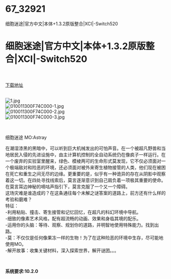 # 67_32921
细胞迷途|官方中文|本体+1.3.2原版整合|XCI|-Switch520
# 细胞迷途|官方中文|本体+1.3.2原版整合|XCI|-Switch520
 <br/></br>
[下载地址](https://www.switch520.cc/article/32921 "下载地址")
<br/></br>

<p><img title="1.jpg" src="https://www.switch520.cc/muke_img/2022_06_15_483e4269f515b.jpg" alt="1.jpg"><br>
<img title="010011300F74C000-1.jpg" src="https://www.switch520.cc/muke_img/2022_06_15_15cd15425b31d.jpg" alt="010011300F74C000-1.jpg"><br>
<img title="010011300F74C000-2.jpg" src="https://www.switch520.cc/muke_img/2022_06_15_27d4322415a15.jpg" alt="010011300F74C000-2.jpg"><br>
<img title="010011300F74C000-3.jpg" src="https://www.switch520.cc/muke_img/2022_06_15_3ba75c9799126.jpg" alt="010011300F74C000-3.jpg"></p>
<p>&nbsp;</p>
<p>细胞迷途 MO:Astray</p>
<p>在潮湿漆黑的黑暗中，可以听到巨大机械发出的可怕声音。在一个被超凡野兽和当地居民入侵的先进设施中，由主计算机控制的全自动系统仍在像疯子一样运行。在一个废弃的实验室里醒来，绿色、模棱两可的生命形式莫发现，它不仅必须面对一个极端敌对和险恶的环境，还必须面对被外来寄生植物接管的人类，他们现在被困在死亡和重生之间无尽的边缘。更重要的是，似乎有一种诡异的存在从阴影中观察着这一切。在四处寻找线索后，莫言逐渐意识到自己肩负着一项极其重要的使命。在莫言耳边神秘的嘀咕声指引下，莫言克服了一个又一个障碍。<br>
这场灾难是谁造成的？在这条通往每个未解之谜答案的道路上，前方还有什么样的考验和磨难？<br>
特征：<br>
-利用粘贴、撞击、寄生接管和记忆回忆，在超凡的科幻环境中导航。<br>
-细致的像素艺术风格，配有超流畅的动画、效果和身临其境的配乐。<br>
-运用你的头脑：等待、观察、规划你的道路，并明智地使用特殊能力。找到出路。<br>
-莫：不仅仅是任何像果冻一样的生物！为了在这种险恶的环境中生存，尽可能地使用MO。<br>
-解开故事：收集关键材料，深入探索世界，解开谜团。。。</p>
<p>&nbsp;</p>
<p><strong>系统要求:10.2.0</strong></p>



